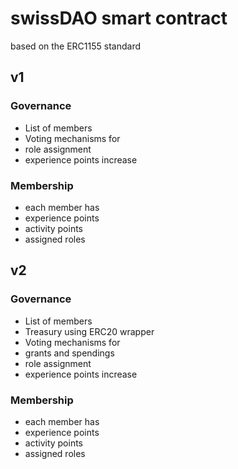 # swissDAO smart contract

based on the ERC1155 standard

## v1

### Governance

* List of members
* Voting mechanisms for
 * role assignment
 * experience points increase

### Membership
* each member has
 * experience points
 * activity points
 * assigned roles

## v2

### Governance

* List of members
* Treasury using ERC20 wrapper
* Voting mechanisms for
 * grants and spendings
 * role assignment
 * experience points increase

### Membership
* each member has
 * experience points
 * activity points
 * assigned roles